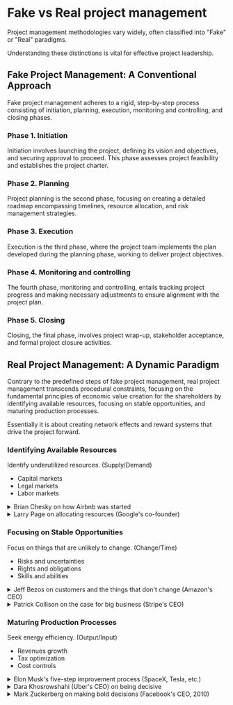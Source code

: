 # Fake vs Real project management

Project management methodologies vary widely, often classified into "Fake" or "Real" paradigms.

Understanding these distinctions is vital for effective project leadership.

## Fake Project Management: A Conventional Approach

Fake project management adheres to a rigid, step-by-step process consisting of initiation, planning, execution, monitoring and controlling, and closing phases.

### Phase 1. Initiation

Initiation involves launching the project, defining its vision and objectives, and securing approval to proceed. This phase assesses project feasibility and establishes the project charter.

### Phase 2. Planning

Project planning is the second phase, focusing on creating a detailed roadmap encompassing timelines, resource allocation, and risk management strategies.

### Phase 3. Execution

Execution is the third phase, where the project team implements the plan developed during the planning phase, working to deliver project objectives.

### Phase 4. Monitoring and controlling

The fourth phase, monitoring and controlling, entails tracking project progress and making necessary adjustments to ensure alignment with the project plan.

### Phase 5. Closing

Closing, the final phase, involves project wrap-up, stakeholder acceptance, and formal project closure activities.

## Real Project Management: A Dynamic Paradigm

Contrary to the predefined steps of fake project management, real project management transcends procedural constraints, focusing on the fundamental principles of economic value creation for the shareholders by identifying available resources, focusing on stable opportunities, and maturing production processes.

Essentially it is about creating network effects and reward systems that drive the project forward.

### Identifying Available Resources

Identify underutilized resources. (Supply/Demand)

- Capital markets
- Legal markets
- Labor markets

<details>
  <summary>
    Brian Chesky on how Airbnb was started
  </summary>

https://github.com/julienreszka/julienreszka/assets/8984570/0d97aa2d-e699-468f-a92d-b74d1d2f533f

  <audio controls>
    <source 
      src="media/Brian-Chesky-how-Airbnb-was-started.mp3" 
      type="audio/mpeg"
    >
  </audio>
  <blockquote>
  
So I had this moment, I'm sure all of us have these moments in our life where we make a change and everything changes after that.

I quit my job and I put everything, I have an old Honda Civic, I put everything I own in the back seat and the trunk of old Honda Civic, including a rolled up foam mattress.
I have a thousand hours of the bank and I called Joe and I said, I'm coming to San Francisco.
It turns out that Joe said, well, the rent is $1,150. So I actually can't pay rent.
It turns out that weekend, this international sign conference is coming to San Francisco.
We go to the conference website and notice that all the hotels and the conference website are sold out.
Then we had this idea, we said, well, what if we just turned our house into a bed and breakfast for the sign conference?
Unfortunately, I don't have any beds, but Joe had three air beds.
We pulled the air beds out of the closet. We inflated three air beds. We called it the air bed and breakfast.

  </blockquote>
</details>

<details>
  <summary>
    Larry Page on allocating resources (Google's co-founder)
  </summary>

  <audio controls>
    <source 
      src="media/Larry-Page.mp3" 
      type="audio/mpeg"
    >
  </audio>
  <blockquote>
  
Larry: I think my job is to create that scale that we haven't quite seen from other companies. You know, how we actually invest all the capital we have. And so on. 
I think [...] part of our job is kind of like Warren Buffett, managing these disparate things well. I've been doing that in a pretty independent way. And then I think part of our job we see is creating new things, creating new things or buying them at very early stages. Like we do with Android. I think we bought them with 10 people. And that was something I was really excited about.

Interviewer: So you'll keep going. You'll keep expanding the portfolio.

Larry: Yeah, and I think, you know, just looking at how we really invest the resources we have and continue to grow that.

  </blockquote>
</details>

### Focusing on Stable Opportunities

Focus on things that are unlikely to change. (Change/Time)

- Risks and uncertainties
- Rights and obligations
- Skills and abilities

<details>
  <summary>
  Jeff Bezos on customers and the things that don't change (Amazon's CEO)
  </summary>

https://github.com/julienreszka/julienreszka/assets/8984570/1b5ca58d-f29e-457b-98a4-086012f4c442

  <audio controls>
    <source 
      src="media/Jeff-Bezos-speaks-on-customers-and-the-things-that-don-t-change.mp3" 
      type="audio/mpeg"
    >
  </audio>
  <blockquote>

I get asked a very interesting question from time to time that I like and I enjoy and I answer and I play with; and the question is, Jeff, what's going to change over the next 10 years?
And that's a fun dinner conversation.

I'll tell you, there's an even more important question that I almost never get asked. And that is: what's not going to change over the next 10 years?

And the reason that question is so important is you can build your plans around those things.

So at Amazon, I know for a fact, customers are going to want low prices 10 years from now. That's not going to change.
Customers are going to want fast delivery.
They're going to want big selection.

So all the energy we put into those things will continue to pay dividends.

It is impossible to imagine a customer coming to me 10 years from now saying, Jeff, I love Amazon, I just wish you delivered a little more slowly.

Or I love Amazon. I just wish the prices were a little higher.

It's not going to happen.

And so when you can figure out the things that are going to remain true under almost all circumstances, then you can put energy into them.

  </blockquote>
</details>
<details>
  <summary>
    Patrick Collison on the case for big business (Stripe's CEO)
  </summary>

https://github.com/julienreszka/julienreszka/assets/8984570/1b5ca58d-f29e-457b-98a4-086012f4c442

  <audio controls>
    <source 
      src="media/Patrick-Collison-The-Case-For-Big-Business.mp3" 
      type="audio/mpeg"
    >
  </audio>
  <blockquote>

Patrick: It's obviously virtuous or compelling or exciting to foster all these nascent startups and to kind of be an anti-incumbent, but what's the case for supporting established businesses?

I think people misunderstand where a small business typically, not in every case, but at least in the cases where we denote them startups, there's usually an embedded innovation and the innovation is kind of all that the company is, like the new idea and they're going to do something better, different or whatever.

And so generally speaking, we like innovation and so we've positive sentiments towards that startup. But there's a lot of innovation that comes from large established businesses. That's not all they do. There's also just running the existing thing. And so maybe it's a smaller share, but the aggregate fraction of innovation that comes from established businesses is really large. And we have to be cognizant of the cognitive bias of the startups, perhaps being somewhat more conspicuous, to choose any sector of the economy, and a significant fraction of the important inventions that occurred over the last 10 or 20 years will have come from the incumbents. And so I think as a general class, and Tyler, of course, would have book on this, I think big business is underrated. I think it's true that established businesses tend to pay better. They tend to be more efficient. More of the innovation in our economy comes from them and they produce a lot of consumer surplus.

Maybe a lot of the tech industry doesn't place a lot of value on process and operational excellence. We kind of culturally value the spontaneous and the creative and the iconoclastic and the path breaking. But building mechanisms that can enable the very reliable provision of important services at scale and removing the sources of variability that can really cause a bad day for a very large number of people. I don't think they get quite as much cultural credit.

Interviewer: I mean, if you think about just like the big trends in society that need to just solve our big problems, like Moore's law or the cost of solar or something, these are just you have marginal improvements over many decades that the big tech or big companies are just able to invest a lot of money into doing the R&D.

Patrick: Relentless iterative improvement is underrated.

Interviewer: When we think about the way in which Stripe will continue to grow in the future, in some sense it will obviously involve a lot of big businesses. Now processing a significant amount of Amazon volume. There's other businesses you're doing deals with. Tell me how you think it kind of makes sense how an exponentially growing startup would contribute to exponentially growing growth for a Stripe. Does the Stripe keep growing at the same trajectory when it's existing big businesses that you're partnering with?

Patrick: Stripe is doomed to eventually grow at the rate of the economy. There is just a question of how long it takes to get there.

  </blockquote>
</details>

### Maturing Production Processes

Seek energy efficiency. (Output/Input)

- Revenues growth
- Tax optimization
- Cost controls

<details>
  <summary>
    Elon Musk's five-step improvement process (SpaceX, Tesla, etc.)
  </summary>

https://github.com/julienreszka/julienreszka/assets/8984570/65713812-b224-41f8-af23-923cfc7ab116

  <audio controls>
    <source 
      src="media/Elon-Musk-Five-Step-Improvement-Process.mp3" 
      type="audio/mpeg"
    >
  </audio>
  <blockquote>

Everyone's wrong, no matter who you are, everyone's wrong, some of the time.

The most common error of a smart engineer is to optimize a thing that should not exist. Why would people do that? Well, everyone's been trained in high school and college that you gotta answer the questions, convergent logic. So you can't tell the professor your question is dumb. You'll get a bad grade. You have to answer the question. So everyone's basically without knowing it, they got like mental straight jacket on. They'll work on optimizing the thing that should simply not exist. Just make your requirements less dumb.

Your requirements are definitely dumb. It does not matter who gave them to you. It's particularly dangerous if a smart person gave you the requirements because you might not question them enough. No matter who you are, everyone's wrong, some of the time.

Then try very hard to delete the part or process. This is actually very important. If you are not occasionally adding things back in, you are not deleting enough.

The bias tends to be very strongly towards, let's add this part or process step in case we need it. But you can basically make in case arguments for so many things.

Only the third step is simplify or optimize.

Finally, you get to step four, which is accelerate cycle time.
You're moving too slowly. Go faster. But don't go faster until you have worked on the other three things first.

And then the final step is automate.

Now, I have personally made the mistake of going backwards on all five steps. Multiple times. I automated, accelerated, simplified, and then deleted.

  </blockquote>
</details>

<details>
  <summary>
    Dara Khosrowshahi (Uber's CEO) on being decisive
  </summary>
  
https://github.com/julienreszka/julienreszka/assets/8984570/d4c149af-e1d8-483a-89c0-dce1a323409d

  <audio controls>
    <source 
      src="media/Dara-Khosrowshahi-on-being-decisive.mp3" 
      type="audio/mpeg"
    >
  </audio>
  <blockquote>

This is not the first tough time for Uber. And the much tougher time, frankly, was post pandemic. Our mobility business, which was our cash cow, lost 85% of its volume, overnight, within the context that we were losing two and a half billion dollars anyway.

We were deeply unprofitable.

And I was like, all right, let's go. And I took input, but I started leading, and this is not something that you do all the time, because you want your team involved.

You got to be top down, you've got a solve for speed, and you've got to solve for decisiveness.

Because even if you're decisive, you make a decision that's 20% off, it's better than being indecisive and not doing anything.

  </blockquote>
</details>

<details>
  <summary>
    Mark Zuckerberg on making bold decisions (Facebook's CEO, 2010)
  </summary>

  <audio controls>
    <source 
      src="media/Dara-Khosrowshahi-on-being-decisive.mp3" 
      type="audio/mpeg"
    >
  </audio>
  <blockquote>

[...] I think making it so that this is a place where people can move quickly is just key. Having an emphasis on making bold decisions and being bold and the products that we build.
I think is why we have products like newsfeed, which at the time was controversial, but now is one of the core parts of the product and has been emulated by a lot of other startups and companies, or why we have a platform. When we built our first version of the development platform, people weren't thinking about social networks as social platforms for social software development. And that was a pretty controversial decision, and we decided to go for it. Now we have a development community of almost a million developers, so that is kind of a direct byproduct of that kind of line of thinking.

And then I think just also focusing on leverage and impact, the best people want to go to the place where they can have the biggest impact. We have always focused on this ratio here of the number of engineers that we have to the size of the user base, for the impact that they're going to have. And what we found is that each engineer here is roughly responsible for more than a million users. If you do that calculation, that's much more than smaller companies that have smaller user bases, but smaller employee bases, and much larger than larger companies that have maybe more users, but also a lot more employees. So we're kind of in this sweet spot, and we've always focused on building the company in a way where there's just a lot of leverage, and that that would encourage just the best people to come join the company.

  </blockquote>
</details>

